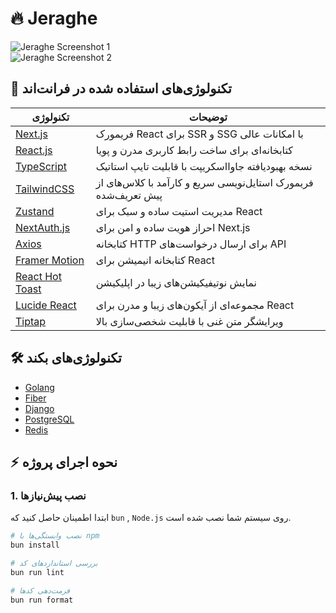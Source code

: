 # 🔥 Jeraghe

![Jeraghe Screenshot 1](./public/screenshots/screenshot1.png)  
![Jeraghe Screenshot 2](./public/screenshots/screenshot2.png)

## 🚀 تکنولوژی‌های استفاده شده در فرانت‌اند

| تکنولوژی                                        | توضیحات                                                         |
| ----------------------------------------------- | --------------------------------------------------------------- |
| [Next.js](https://nextjs.org/)                  | فریمورک React برای SSR و SSG با امکانات عالی                    |
| [React.js](https://react.dev/)                  | کتابخانه‌ای برای ساخت رابط کاربری مدرن و پویا                   |
| [TypeScript](https://www.typescriptlang.org/)   | نسخه بهبودیافته جاوااسکریپت با قابلیت تایپ استاتیک              |
| [TailwindCSS](https://tailwindcss.com/)         | فریمورک استایل‌نویسی سریع و کارآمد با کلاس‌های از پیش تعریف‌شده |
| [Zustand](https://github.com/pmndrs/zustand)    | مدیریت استیت ساده و سبک برای React                              |
| [NextAuth.js](https://next-auth.js.org/)        | احراز هویت ساده و امن برای Next.js                              |
| [Axios](https://axios-http.com/)                | کتابخانه HTTP برای ارسال درخواست‌های API                        |
| [Framer Motion](https://www.framer.com/motion/) | کتابخانه انیمیشن برای React                                     |
| [React Hot Toast](https://react-hot-toast.com/) | نمایش نوتیفیکیشن‌های زیبا در اپلیکیشن                           |
| [Lucide React](https://lucide.dev/)             | مجموعه‌ای از آیکون‌های زیبا و مدرن برای React                   |
| [Tiptap](https://tiptap.dev/)                   | ویرایشگر متن غنی با قابلیت شخصی‌سازی بالا                       |

## 🛠 تکنولوژی‌های بکند

- [Golang](https://golang.org/)
- [Fiber](https://gofiber.io/)
- [Django](https://www.djangoproject.com/)
- [PostgreSQL](https://www.postgresql.org/)
- [Redis](https://redis.io/)

## ⚡ نحوه اجرای پروژه

### **1. نصب پیش‌نیازها**

ابتدا اطمینان حاصل کنید که `bun` , `Node.js` روی سیستم شما نصب شده است.

```bash
# نصب وابستگی‌ها با npm
bun install

# بررسی استانداردهای کد
bun run lint

# فرمت‌دهی کدها
bun run format

```
